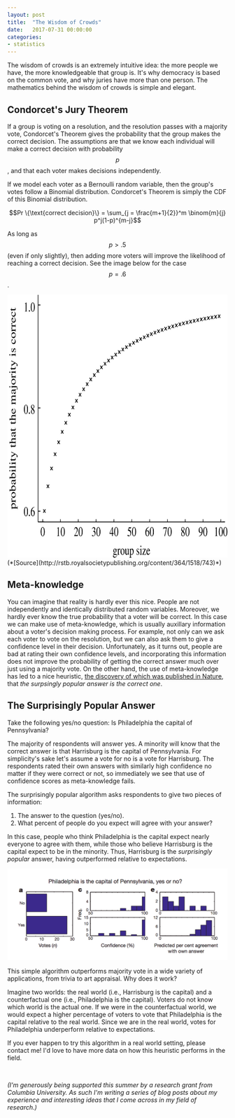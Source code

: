 ```yaml
---
layout: post
title:  "The Wisdom of Crowds"
date:   2017-07-31 00:00:00
categories:
- statistics
---
```

The wisdom of crowds is an extremely intuitive idea: the more people we have, the more knowledgeable that group is. It's why democracy is based on the common vote, and why juries have more than one person. The mathematics behind the wisdom of crowds is simple and elegant. 

## Condorcet's Jury Theorem

If a group is voting on a resolution, and the resolution passes with a majority vote, Condorcet's Theorem gives the probability that the group makes the correct decision. The assumptions are that we know each individual will make a correct decision with probability $$p$$, and that each voter makes decisions independently. 

If we model each voter as a Bernoulli random variable, then the group's votes follow a Binomial distribution. Condorcet's Theorem is simply the CDF of this Binomial distribution. 

$$Pr \{\text{correct decision}\} = \sum_{j = \frac{m+1}{2}}^m \binom{m}{j} p^j(1-p)^{m-j}$$

As long as $$p > .5$$ (even if only slightly), then adding more voters will improve the likelihood of reaching a correct decision. See the image below for the case $$p = .6$$.

<img src="/assets/condorcet.jpg" width="600" height="600" />
(*[Source](http://rstb.royalsocietypublishing.org/content/364/1518/743)*)

## Meta-knowledge
You can imagine that reality is hardly ever this nice. People are not independently and identically distributed random variables. Moreover, we hardly ever know the true probability that a voter will be correct. In this case we can make use of meta-knowledge, which is usually auxillary information about a voter's decision making process. For example, not only can we ask each voter to vote on the resolution, but we can also ask them to give a confidence level in their decision. Unfortunately, as it turns out, people are bad at rating their own confidence levels, and incorporating this information does not improve the probability of getting the correct answer much over just using a majority vote. On the other hand, the use of meta-knowledge has led to a nice heuristic, [the discovery of which was published in Nature](http://www.nature.com/nature/journal/v541/n7638/full/nature21054.html), that *the surpsingly popular answer is the correct one*.

## The Surprisingly Popular Answer

Take the following yes/no question: Is Philadelphia the capital of Pennsylvania?

The majority of respondents will answer yes. A minority will know that the correct answer is that Harrisburg is the capital of Pennsylvania. For simplicity's sake let's assume a vote for no is a vote for Harrisburg. The respondents rated their own answers with similarly high confidence no matter if they were correct or not, so immediately we see that use of confidence scores as meta-knowledge fails.

The surprisingly popular algorithm asks respondents to give two pieces of information:

1. The answer to the question (yes/no).
2. What percent of people do you expect will agree with your answer?

In this case, people who think Philadelphia is the capital expect nearly everyone to agree with them, while those who believe Harrisburg is the capital expect to be in the minority. Thus, Harrisburg is the *surprisingly popular* answer, having outperformed relative to expectations.

![Philadelphia question](/assets/philadelphiaq.png)

This simple algorithm outperforms majority vote in a wide variety of applications, from trivia to art appraisal. Why does it work?

Imagine two worlds: the real world (i.e., Harrisburg is the capital) and a counterfactual one (i.e., Philadelphia is the capital). Voters do not know which world is the actual one. If we were in the counterfactual world, we would expect a higher percentage of voters to vote that Philadelphia is the capital relative to the real world. Since we are in the real world, votes for Philadelphia underperform relative to expectations. 

If you ever happen to try this algorithm in a real world setting, please contact me! I'd love to have more data on how this heuristic performs in the field.

<br>

*(I'm generously being supported this summer by a research grant from Columbia University. As such I'm writing a series of blog posts about my experience and interesting ideas that I come across in my field of research.)*